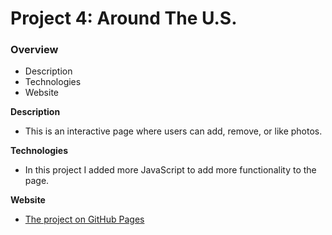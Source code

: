 # Project 4: Around The U.S.

### Overview

- Description
- Technologies
- Website

**Description**

- This is an interactive page where users can add, remove, or like photos.

**Technologies**

- In this project I added more JavaScript to add more functionality to the page.

**Website**

- [The project on GitHub Pages](https://galon7.github.io/web_project_4/)
